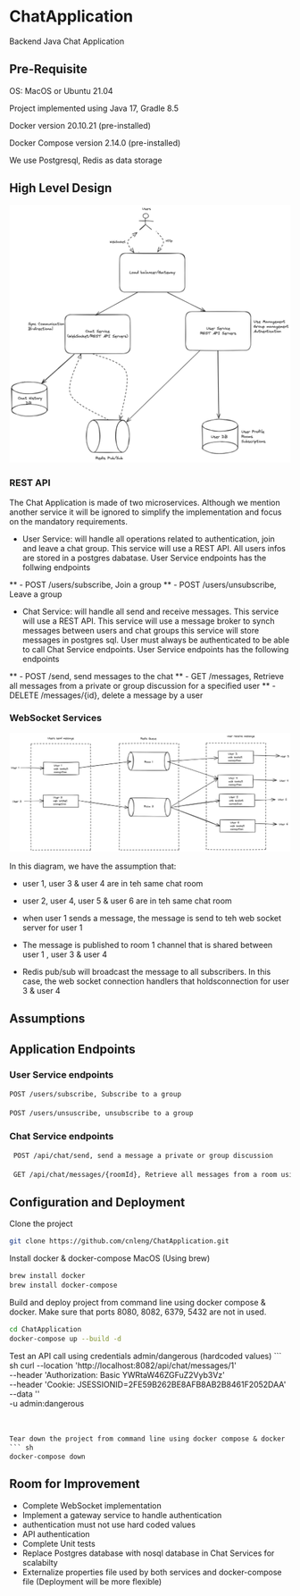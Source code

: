 # ChatApplication
Backend Java Chat Application


## Pre-Requisite

   OS: MacOS or Ubuntu 21.04

   Project implemented using Java 17, Gradle 8.5

   Docker version 20.10.21 (pre-installed)

   Docker Compose version 2.14.0 (pre-installed)

   We use Postgresql, Redis as data storage


## High Level Design

![Chat Server High Level Design](ChatServer.png)


### REST API
The Chat Application is made of two microservices. Although we mention another service it will be ignored to simplify the implementation and focus on the mandatory requirements.

* User Service: will handle all operations related to authentication, join and leave a chat group. This service will use a REST API. 
All users infos are stored in a postgres dabatase. User Service endpoints has the follwing endpoints

** - POST /users/subscribe, Join a group
** - POST /users/unsubscribe, Leave a group


* Chat Service: will handle all send and receive messages. This service will use a REST API. 
This service will use a message broker to synch messages between users and chat groups
this service will store messages in postgres sql.
User must always be authenticated to be able to call Chat Service endpoints. User Service endpoints has the following endpoints

** -  POST /send, send messages to the chat
** -  GET /messages, Retrieve all messages from a private or group discussion for a specified user
** -  DELETE /messages/{id}, delete a message by a user

### WebSocket Services

![Web Socket Design and Flow](WebSocketFlow.png)

In this diagram, we have the assumption that:
* user 1, user 3 & user 4 are in teh same chat room
* user 2, user 4, user 5 & user 6 are in teh same chat room

* when user 1  sends a message, the message is send to teh web socket server for user 1
* The message is published to room 1 channel that is shared between user 1 , user 3 & user 4
* Redis pub/sub will broadcast the message to all subscribers. In this case, the web socket connection handlers that holdsconnection for user 3 & user 4

## Assumptions


## Application Endpoints

### User Service endpoints

  ``` sh
  POST /users/subscribe, Subscribe to a group

  POST /users/unsuscribe, unsubscribe to a group

  ```

  
### Chat Service endpoints
  
  ``` sh
   POST /api/chat/send, send a message a private or group discussion
  
   GET /api/chat/messages/{roomId}, Retrieve all messages from a room using the room id
   ```


## Configuration and Deployment

   Clone the project
   ``` sh
   git clone https://github.com/cnleng/ChatApplication.git
   ```

   Install docker & docker-compose MacOS (Using brew)
   ``` sh
   brew install docker
   brew install docker-compose
   ```

   Build and deploy project from command line using docker compose & docker. Make sure that ports 8080, 8082, 6379, 5432 are not in used.
   ``` sh
   cd ChatApplication
   docker-compose up --build -d
   ```

   Test an API call using credentials admin/dangerous (hardcoded values)
      ``` sh
         curl --location 'http://localhost:8082/api/chat/messages/1' \
      --header 'Authorization: Basic YWRtaW46ZGFuZ2Vyb3Vz' \
      --header 'Cookie: JSESSIONID=2FE59B262BE8AFB8AB2B8461F2052DAA' \
      --data '' \
      -u admin:dangerous
   ```


   Tear down the project from command line using docker compose & docker
   ``` sh
   docker-compose down
   ```

## Room for Improvement

* Complete WebSocket implementation
* Implement a gateway service to handle authentication
* authentication must not use hard coded values
* API authentication
* Complete Unit tests
* Replace Postgres database with nosql database in Chat Services for scalabilty
* Externalize properties file used by both services and docker-compose file (Deployment will be more flexible) 